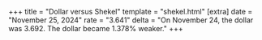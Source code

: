 +++
title = "Dollar versus Shekel"
template = "shekel.html"
[extra]
date = "November 25, 2024"
rate = "3.641"
delta = "On November 24, the dollar was 3.692. The dollar became 1.378% weaker."
+++
